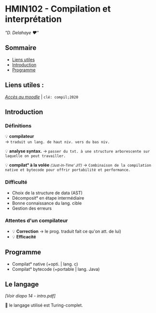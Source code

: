 # HMIN102 - Compilation et interprétation
*"D. Delahaye :heart:"*

## Sommaire
* [Liens utiles](#liens-utiles)
* [Introduction](#introduction)
* [Programme](#programme)

## Liens utiles :
[*Accès au moodle*](https://moodle.umontpellier.fr/course/view.php?id=5906 "Accèder au moodle") | `clé: compil;2020`

## Introduction
### Définitions
:bulb: **compilateur**  
&rarr; `traduit un lang. de haut niv. vers du bas niv.`

:bulb: **analyse syntax.**
&rarr; `passer du txt. à une structure arborescente sur laquelle on peut travailler.`

:bulb: **compilat° à la volée** <small>*('Just-In-Time' JIT)*</small>
&rarr; `Combinaison de la compilation native et bytecode pour offrir portabilité et performance.`

### Difficulté
- Choix de la structure de data (AST)
- Décomposit° en étape intermédiaire
- Bonne connaissance du lang. cible
- Gestion des erreurs

### Attentes d'un compilateur
- :bulb: **Correction** &rarr; le prog. traduit fait ce qu'on att. de lui)
- :bulb: **Efficacité**

## Programme
* Compilat° native (+opti. | lang. c)
* Compilat° bytecode (+portable | lang. Java)

## Le langage
*[Voir diapo 14 - intro.pdf]*

:100: le langage utilisé est Turing-complet.

